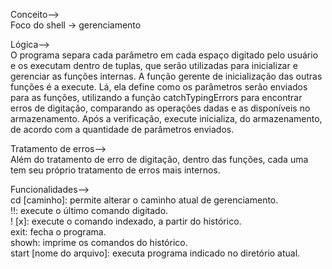 Conceito--><br>
Foco do shell -> gerenciamento

Lógica--><br>
 O programa separa cada parâmetro em cada espaço digitado pelo usuário e os executam dentro de tuplas, que serão utilizadas para inicializar e gerenciar as funções internas.
 A função gerente de inicialização das outras funções é a execute. Lá, ela define como os parâmetros serão enviados para as funções, utilizando a função catchTypingErrors para encontrar erros de digitação, comparando as operações dadas e as disponíveis no armazenamento. Após a verificação, execute inicializa, do armazenamento, de acordo com a quantidade de parâmetros enviados.

Tratamento de erros--><br>
 Além do tratamento de erro de digitação, dentro das funções, cada uma tem seu próprio tratamento de erros mais internos.<br>

Funcionalidades--><br>
cd [caminho]: permite alterar o caminho atual de gerenciamento.<br>
!!: execute o último comando digitado.<br>
! [x]: execute o comando indexado, a partir do histórico.<br>
exit: fecha o programa.<br>
showh: imprime os comandos do histórico.<br>
start [nome do arquivo]: executa programa indicado no diretório atual.<br>
